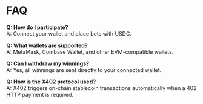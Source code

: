 # FAQ

**Q: How do I participate?**  
A: Connect your wallet and place bets with USDC.

**Q: What wallets are supported?**  
A: MetaMask, Coinbase Wallet, and other EVM-compatible wallets.

**Q: Can I withdraw my winnings?**  
A: Yes, all winnings are sent directly to your connected wallet.

**Q: How is the X402 protocol used?**  
A: X402 triggers on-chain stablecoin transactions automatically when a 402 HTTP payment is required.

